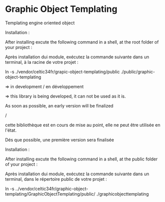 
# Graphic Object Templating

Templating engine oriented object

   Installation :

   After installing excute the following command in a shell, at the root folder of your project :

   Après installation dui module, exécutez la commande suivante dans un terminal, à la racine de votre projet :

   ln -s ./vendor/celtic34fr/grapic-object-templating/public ./public/graphic-object-templating


=> in development / en développement

=> this library is being developed, it can not be used as it is.
   
   As soon as possible, an early version will be finalized 
   
   /
   
   cette bibliothèque est en cours de mise au point, elle ne peut être utilisée en l'état.
   
   Dés que possible, une première version sera finalisée


   Installation :

   After installing excute the following command in a shell, at the public folder of your project :

   Après installation dui module, exécutez la commande suivante dans un terminal, dans le répertoire public de votre projet :

   ln -s ../vendor/celtic34fr/graphic-object-templating/GraphicObjectTemplating/public/ ./graphicobjecttemplating

